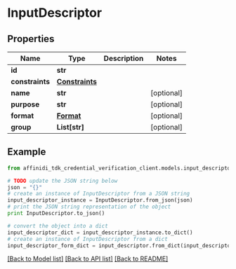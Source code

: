 # InputDescriptor

## Properties

| Name            | Type                              | Description | Notes      |
| --------------- | --------------------------------- | ----------- | ---------- |
| **id**          | **str**                           |             |
| **constraints** | [**Constraints**](Constraints.md) |             |
| **name**        | **str**                           |             | [optional] |
| **purpose**     | **str**                           |             | [optional] |
| **format**      | [**Format**](Format.md)           |             | [optional] |
| **group**       | **List[str]**                     |             | [optional] |

## Example

```python
from affinidi_tdk_credential_verification_client.models.input_descriptor import InputDescriptor

# TODO update the JSON string below
json = "{}"
# create an instance of InputDescriptor from a JSON string
input_descriptor_instance = InputDescriptor.from_json(json)
# print the JSON string representation of the object
print InputDescriptor.to_json()

# convert the object into a dict
input_descriptor_dict = input_descriptor_instance.to_dict()
# create an instance of InputDescriptor from a dict
input_descriptor_form_dict = input_descriptor.from_dict(input_descriptor_dict)
```

[[Back to Model list]](../README.md#documentation-for-models) [[Back to API list]](../README.md#documentation-for-api-endpoints) [[Back to README]](../README.md)
